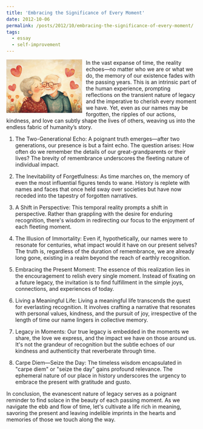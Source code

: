 ```yaml
---
title: 'Embracing the Significance of Every Moment'
date: 2012-10-06
permalink: /posts/2012/10/embracing-the-significance-of-every-moment/
tags:
  - essay
  - self-improvement
---
```


<img width="200" alt="moment older" src="/images/posts/embracing-the-significance-of-every-moment.jpg" style="float: left; margin-right: 10px;" /> In the vast expanse of time, the reality echoes—no matter who we are or what we do, the memory of our existence fades with the passing years. This is an intrinsic part of the human experience, prompting reflections on the transient nature of legacy and the imperative to cherish every moment we have. Yet, even as our names may be forgotten, the ripples of our actions, kindness, and love can subtly shape the lives of others, weaving us into the endless fabric of humanity’s story.

1. The Two-Generational Echo:
A poignant truth emerges—after two generations, our presence is but a faint echo. The question arises: How often do we remember the details of our great-grandparents or their lives? The brevity of remembrance underscores the fleeting nature of individual impact.

2. The Inevitability of Forgetfulness:
As time marches on, the memory of even the most influential figures tends to wane. History is replete with names and faces that once held sway over societies but have now receded into the tapestry of forgotten narratives.

3. A Shift in Perspective:
This temporal reality prompts a shift in perspective. Rather than grappling with the desire for enduring recognition, there's wisdom in redirecting our focus to the enjoyment of each fleeting moment.

4. The Illusion of Immortality:
Even if, hypothetically, our names were to resonate for centuries, what impact would it have on our present selves? The truth is, regardless of the duration of remembrance, we are already long gone, existing in a realm beyond the reach of earthly recognition.

5. Embracing the Present Moment:
The essence of this realization lies in the encouragement to relish every single moment. Instead of fixating on a future legacy, the invitation is to find fulfillment in the simple joys, connections, and experiences of today.

6. Living a Meaningful Life:
Living a meaningful life transcends the quest for everlasting recognition. It involves crafting a narrative that resonates with personal values, kindness, and the pursuit of joy, irrespective of the length of time our name lingers in collective memory.

7. Legacy in Moments:
Our true legacy is embedded in the moments we share, the love we express, and the impact we have on those around us. It's not the grandeur of recognition but the subtle echoes of our kindness and authenticity that reverberate through time.

8. Carpe Diem—Seize the Day:
The timeless wisdom encapsulated in "carpe diem" or "seize the day" gains profound relevance. The ephemeral nature of our place in history underscores the urgency to embrace the present with gratitude and gusto.

In conclusion, the evanescent nature of legacy serves as a poignant reminder to find solace in the beauty of each passing moment. As we navigate the ebb and flow of time, let's cultivate a life rich in meaning, savoring the present and leaving indelible imprints in the hearts and memories of those we touch along the way.
